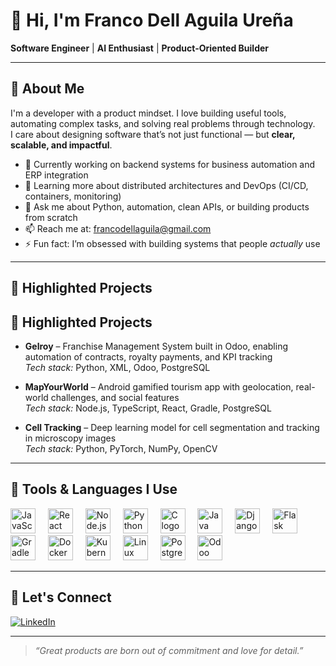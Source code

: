 # 👋 Hi, I'm Franco Dell Aguila Ureña  
**Software Engineer** | **AI Enthusiast** | **Product-Oriented Builder**

---

## 🧠 About Me

I'm a developer with a product mindset. I love building useful tools, automating complex tasks, and solving real problems through technology.  
I care about designing software that’s not just functional — but **clear, scalable, and impactful**.

- 🔭 Currently working on backend systems for business automation and ERP integration  
- 🌱 Learning more about distributed architectures and DevOps (CI/CD, containers, monitoring)  
- 💬 Ask me about Python, automation, clean APIs, or building products from scratch  
- 📫 Reach me at: francodellaguila@gmail.com  
- ⚡ Fun fact: I’m obsessed with building systems that people *actually* use

---

## 🚀 Highlighted Projects
## 🚀 Highlighted Projects

- **Gelroy** – Franchise Management System built in Odoo, enabling automation of contracts, royalty payments, and KPI tracking  
  *Tech stack:* Python, XML, Odoo, PostgreSQL

- **MapYourWorld** – Android gamified tourism app with geolocation, real-world challenges, and social features  
  *Tech stack:* Node.js, TypeScript, React, Gradle, PostgreSQL
  
- **Cell Tracking** – Deep learning model for cell segmentation and tracking in microscopy images  
  *Tech stack:* Python, PyTorch, NumPy, OpenCV


---

## 🧰 Tools & Languages I Use

<div align="left">
  <img src="https://cdn.jsdelivr.net/gh/devicons/devicon/icons/javascript/javascript-original.svg" height="40" alt="JavaScript logo" />
  <img width="12" />
  <img src="https://cdn.jsdelivr.net/gh/devicons/devicon/icons/react/react-original.svg" height="40" alt="React logo" />
  <img width="12" />
  <img src="https://cdn.jsdelivr.net/gh/devicons/devicon/icons/nodejs/nodejs-original.svg" height="40" alt="Node.js logo" />
  <img width="12" />
  <img src="https://cdn.jsdelivr.net/gh/devicons/devicon/icons/python/python-original.svg" height="40" alt="Python logo" />
  <img width="12" />
  <img src="https://cdn.jsdelivr.net/gh/devicons/devicon/icons/c/c-original.svg" height="40" alt="C logo" />
  <img width="12" />
  <img src="https://cdn.jsdelivr.net/gh/devicons/devicon/icons/java/java-original.svg" height="40" alt="Java logo" />
  <img width="12" />
  <img src="https://cdn.jsdelivr.net/gh/devicons/devicon/icons/django/django-plain.svg" height="40" alt="Django logo" />
  <img width="12" />
  <img src="https://cdn.jsdelivr.net/gh/devicons/devicon/icons/flask/flask-original.svg" height="40" alt="Flask logo" />
  <img width="12" />
  <img src="https://cdn.jsdelivr.net/gh/devicons/devicon/icons/gradle/gradle-original.svg" height="40" alt="Gradle logo" />
  <img width="12" />
  <img src="https://cdn.jsdelivr.net/gh/devicons/devicon/icons/docker/docker-original.svg" height="40" alt="Docker logo" />
  <img width="12" />
  <img src="https://cdn.jsdelivr.net/gh/devicons/devicon/icons/kubernetes/kubernetes-plain.svg" height="40" alt="Kubernetes logo" />
  <img width="12" />
  <img src="https://cdn.jsdelivr.net/gh/devicons/devicon/icons/linux/linux-original.svg" height="40" alt="Linux logo" />
  <img width="12" />
  <img src="https://cdn.jsdelivr.net/gh/devicons/devicon/icons/postgresql/postgresql-original.svg" height="40" alt="PostgreSQL logo" />
  <img width="12" />
  <img src="https://cdn.jsdelivr.net/gh/devicons/devicon/icons/odoo/odoo-original.svg" height="40" alt="Odoo logo" />
</div>

---

## 🤝 Let's Connect

[![LinkedIn](https://img.shields.io/badge/LinkedIn-blue?style=for-the-badge&logo=linkedin&logoColor=white)](https://www.linkedin.com/in/francodellaguila)

---

> *“Great products are born out of commitment and love for detail.”*
